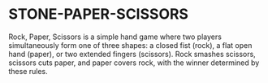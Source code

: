 # STONE-PAPER-SCISSORS
Rock, Paper, Scissors is a simple hand game where two players simultaneously form one of three shapes: a closed fist (rock), a flat open hand (paper), or two extended fingers (scissors). Rock smashes scissors, scissors cuts paper, and paper covers rock, with the winner determined by these rules.

